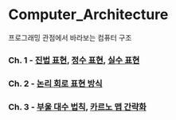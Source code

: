 # Computer_Architecture
프로그래밍 관점에서 바라보는 컴퓨터 구조

### Ch. 1 - [진법 표현](https://kangdy25.tistory.com/46?category=1040262), [정수 표현](https://kangdy25.tistory.com/50?category=1040262), [실수 표현](https://kangdy25.tistory.com/51?category=1040262)
### Ch. 2 - [논리 회로 표현 방식](https://kangdy25.tistory.com/55)
### Ch. 3 - [부울 대수 법칙](https://kangdy25.tistory.com/59?category=1040262), [카르노 맵 간략화](https://kangdy25.tistory.com/61?category=1040262)
